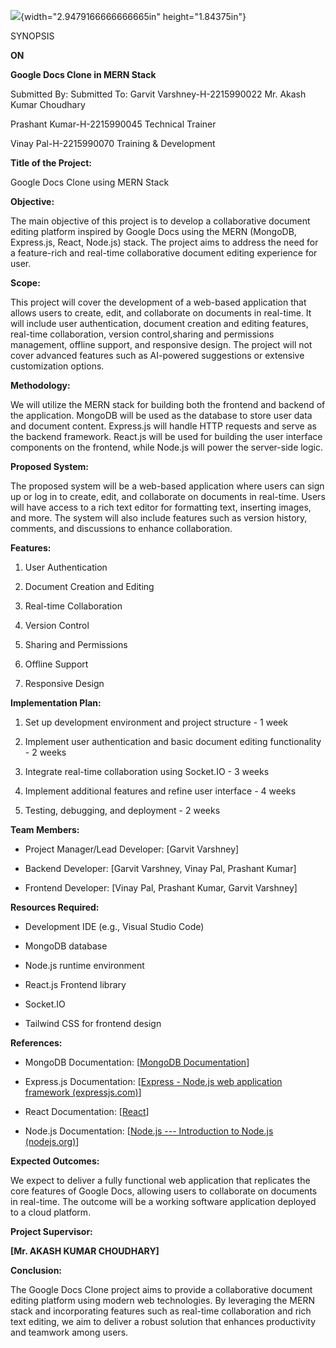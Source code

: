 ![](vertopal_fee028870d6140119bc62b41aaa7aa4c/media/image1.emf){width="2.9479166666666665in"
height="1.84375in"}

SYNOPSIS

**ON**

**Google Docs Clone in MERN Stack**

Submitted By: Submitted To: Garvit Varshney-H-2215990022 Mr. Akash Kumar
Choudhary

Prashant Kumar-H-2215990045 Technical Trainer

Vinay Pal-H-2215990070 Training & Development

**Title of the Project:**

Google Docs Clone using MERN Stack

**Objective:**

The main objective of this project is to develop a collaborative
document editing platform inspired by Google Docs using the MERN
(MongoDB, Express.js, React, Node.js) stack. The project aims to address
the need for a feature-rich and real-time collaborative document editing
experience for user.

**Scope:**

This project will cover the development of a web-based application that
allows users to create, edit, and collaborate on documents in real-time.
It will include user authentication, document creation and editing
features, real-time collaboration, version control,sharing and
permissions management, offline support, and responsive design. The
project will not cover advanced features such as AI-powered suggestions
or extensive customization options.

**Methodology:**

We will utilize the MERN stack for building both the frontend and
backend of the application. MongoDB will be used as the database to
store user data and document content. Express.js will handle HTTP
requests and serve as the backend framework. React.js will be used for
building the user interface components on the frontend, while Node.js
will power the server-side logic.

**Proposed System:**

The proposed system will be a web-based application where users can sign
up or log in to create, edit, and collaborate on documents in real-time.
Users will have access to a rich text editor for formatting text,
inserting images, and more. The system will also include features such
as version history, comments, and discussions to enhance collaboration.

**Features:**

1.  User Authentication

2.  Document Creation and Editing

3.  Real-time Collaboration

4.  Version Control

5.  Sharing and Permissions

6.  Offline Support

7.  Responsive Design

**Implementation Plan:**

1.  Set up development environment and project structure - 1 week

2.  Implement user authentication and basic document editing
    functionality - 2 weeks

3.  Integrate real-time collaboration using Socket.IO - 3 weeks

4.  Implement additional features and refine user interface - 4 weeks

5.  Testing, debugging, and deployment - 2 weeks

**Team Members:**

-   Project Manager/Lead Developer: \[Garvit Varshney\]

-   Backend Developer: \[Garvit Varshney, Vinay Pal, Prashant Kumar\]

-   Frontend Developer: \[Vinay Pal, Prashant Kumar, Garvit Varshney\]

**Resources Required:**

-   Development IDE (e.g., Visual Studio Code)

-   MongoDB database

-   Node.js runtime environment

-   React.js Frontend library

-   Socket.IO

-   Tailwind CSS for frontend design

**References:**

-   MongoDB Documentation: \[[MongoDB
    Documentation](https://www.mongodb.com/docs/)\]

-   Express.js Documentation: \[[Express - Node.js web application
    framework (expressjs.com)](https://expressjs.com/)\]

-   React Documentation: \[[React](https://react.dev/)\]

-   Node.js Documentation: \[[Node.js --- Introduction to Node.js
    (nodejs.org)](https://nodejs.org/en/learn/getting-started/introduction-to-nodejs)\]

**Expected Outcomes:**

We expect to deliver a fully functional web application that replicates
the core features of Google Docs, allowing users to collaborate on
documents in real-time. The outcome will be a working software
application deployed to a cloud platform.

**Project Supervisor:**

**\[Mr. AKASH KUMAR CHOUDHARY\]**

**Conclusion:**

The Google Docs Clone project aims to provide a collaborative document
editing platform using modern web technologies. By leveraging the MERN
stack and incorporating features such as real-time collaboration and
rich text editing, we aim to deliver a robust solution that enhances
productivity and teamwork among users.
